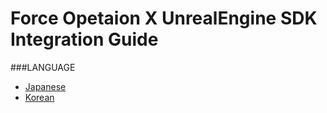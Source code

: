 # Force Opetaion X UnrealEngine SDK Integration Guide

###LANGUAGE
* [Japanese](./lang/ja/)
* [Korean](./lang/ko)
